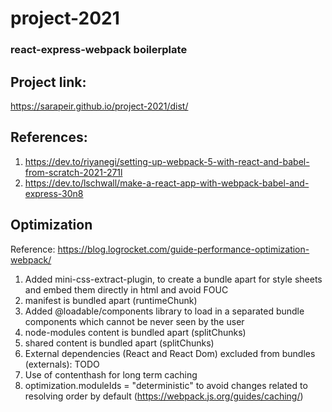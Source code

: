 # project-2021
### react-express-webpack boilerplate

## Project link: 
https://sarapeir.github.io/project-2021/dist/

## References:
1. https://dev.to/riyanegi/setting-up-webpack-5-with-react-and-babel-from-scratch-2021-271l
2. https://dev.to/lschwall/make-a-react-app-with-webpack-babel-and-express-30n8


## Optimization
Reference: https://blog.logrocket.com/guide-performance-optimization-webpack/

1. Added mini-css-extract-plugin, to create a bundle apart for style sheets and embed them directly in html and avoid FOUC
2. manifest is bundled apart (runtimeChunk)
3. Added @loadable/components library to load in a separated bundle components which cannot be never seen by the user
4. node-modules content is bundled apart (splitChunks)
5. shared content is bundled apart (splitChunks)
6. External dependencies (React and React Dom) excluded from bundles (externals): TODO
7. Use of contenthash for long term caching
8. optimization.moduleIds = "deterministic" to avoid changes related to resolving order by default (https://webpack.js.org/guides/caching/)